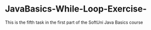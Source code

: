# JavaBasics-While-Loop-Exercise-
This is the fifth task in the first part of the SoftUni Java Basics course
